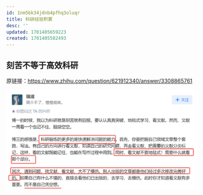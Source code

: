 ```yaml
---
id: 1nm5bk34jdnb4pfhq3oluqr
title: 科研经验积累
desc: ''
updated: 1701405659223
created: 1701405582493
---
```


## **刻苦不等于高效科研**

原链接：https://www.zhihu.com/question/621912340/answer/3308865761

![图 0](assets/images/8ace816332abeb3b430d6017cfac8a76606bff2fef7061872fd71fb5e636442e.png)  
